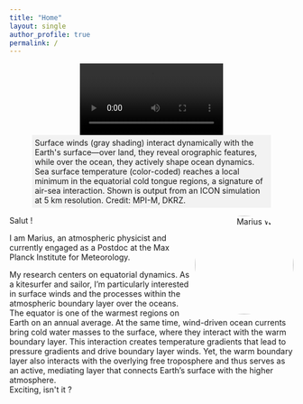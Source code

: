```yaml
---
title: "Home"
layout: single
author_profile: true
permalink: /
---
```


<figure>
    <div style="display: flex; justify-content: center;">
        <video id="myVideo" style="width: 60%; height: auto; object-fit: cover;" controls autoplay loop>
            <source src="assets/videos/Spherical_Windvideo_24_fps_transparent_low.webm" type="video/webm">
            Your browser does not support the video tag.
        </video>
    </div>
    <figcaption style="background-color: #f2f2f2; padding: 5px; max-width: 100%; margin: 0 auto;">
        Surface winds (gray shading) interact dynamically with the Earth's surface—over land, they reveal orographic features, while over the ocean, they actively shape ocean dynamics. Sea surface temperature (color-coded) reaches a local minimum in the equatorial cold tongue regions, a signature of air-sea interaction. Shown is output from an ICON simulation at 5 km resolution. Credit: MPI-M, DKRZ.
    </figcaption>
</figure>

<div style="text-align: right;">
    <div style="width: 175px; height: 175px; overflow: hidden; border-radius: 50%; float: right;">
        <img src="assets/images/MW.jpeg" alt="Marius Winkler" style="width: 100%; height: 100%; object-fit: cover;">
    </div>
</div>

Salut !

I am Marius, an atmospheric physicist and currently engaged as a Postdoc at the Max Planck Institute for Meteorology.

My research centers on equatorial dynamics. As a kitesurfer and sailor, I’m particularly interested in surface winds and the processes within the atmospheric boundary layer over the oceans.
The equator is one of the warmest regions on Earth on an annual average. At the same time, wind-driven ocean currents bring cold water masses to the surface, where they interact with the warm boundary layer. This interaction creates temperature gradients that lead to pressure gradients and drive boundary layer winds.
Yet, the warm boundary layer also interacts with the overlying free troposphere and thus serves as an active, mediating layer that connects Earth’s surface with the higher atmosphere. <br>Exciting, isn't it ?